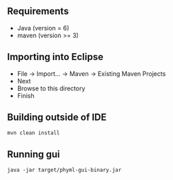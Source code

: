 Requirements
---------------------

 * Java (version = 6)
 * maven (version >= 3)


Importing into Eclipse
-------------------------------

 * File -> Import... -> Maven -> Existing Maven Projects
 * Next
 * Browse to this directory
 * Finish


Building outside of IDE
---------------------------------

    mvn clean install



Running gui
-----------

    java -jar target/phyml-gui-binary.jar
